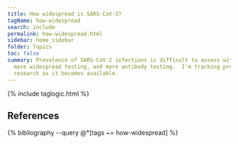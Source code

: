 ```yaml
---
title: How widespread is SARS-CoV-2?
tagName: how-widespread
search: include
permalink: how-widespread.html
sidebar: home_sidebar
folder: Topics
toc: false
summary: Prevalence of SARS-CoV-2 infections is difficult to assess without
  more widespread testing, and more antibody testing.  I'm tracking preliminary
  research as it becomes available.
---
```


<!-- ## Related -->

{% include taglogic.html %}

<h2>References</h2>

{% bibliography --query @*[tags ~= how-widespread] %}
